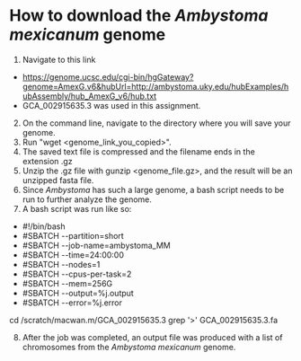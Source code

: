 # How to download the _Ambystoma mexicanum_ genome 

1. Navigate to this link
  - https://genome.ucsc.edu/cgi-bin/hgGateway?genome=AmexG.v6&hubUrl=http://ambystoma.uky.edu/hubExamples/hubAssembly/hub_AmexG_v6/hub.txt
  - GCA_002915635.3 was used in this assignment. 
2. On the command line, navigate to the directory where you will save your genome. 
3. Run "wget <genome_link_you_copied>".
4. The saved text file is compressed and the filename ends in the extension .gz 
5. Unzip the .gz file with gunzip <genome_file.gz>, and the result will be an unzipped fasta file.
6. Since _Ambystoma_ has such a large genome, a bash script needs to be run to further analyze the genome. 
7. A bash script was run like so:

-  #!/bin/bash
- #SBATCH --partition=short
- #SBATCH --job-name=ambystoma_MM
- #SBATCH --time=24:00:00
- #SBATCH --nodes=1
- #SBATCH --cpus-per-task=2
- #SBATCH --mem=256G
- #SBATCH --output=%j.output
- #SBATCH --error=%j.error

cd /scratch/macwan.m/GCA_002915635.3
grep '>' GCA_002915635.3.fa

8. After the job was completed, an output file was produced with a list of chromosomes from the _Ambystoma mexicanum_ genome. 
